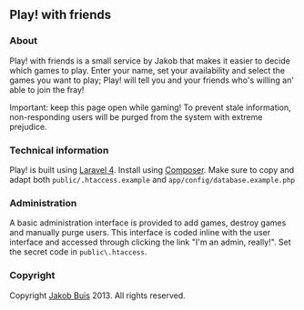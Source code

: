 ## Play! with friends

### About

Play! with friends is a small service by Jakob that makes it easier to decide which games to play. Enter your name, set your availability and select the games you want to play; Play! will tell you and your friends who's willing an' able to join the fray!

Important: keep this page open while gaming! To prevent stale information, non-responding users will be purged from the system with extreme prejudice.

### Technical information
Play! is built using [Laravel 4](http://www.laravel.com). Install using [Composer](http://www.getcomposer.org). Make sure to copy and adapt both `public/.htaccess.example` and `app/config/database.example.php`

### Administration
A basic administration interface is provided to add games, destroy games and manually purge users. This interface is coded inline with the user interface and accessed through clicking the link "I'm an admin, really!". Set the secret code in `public\.htaccess`.

### Copyright
Copyright [Jakob Buis](http://www.jakobbuis.com) 2013. All rights reserved.
